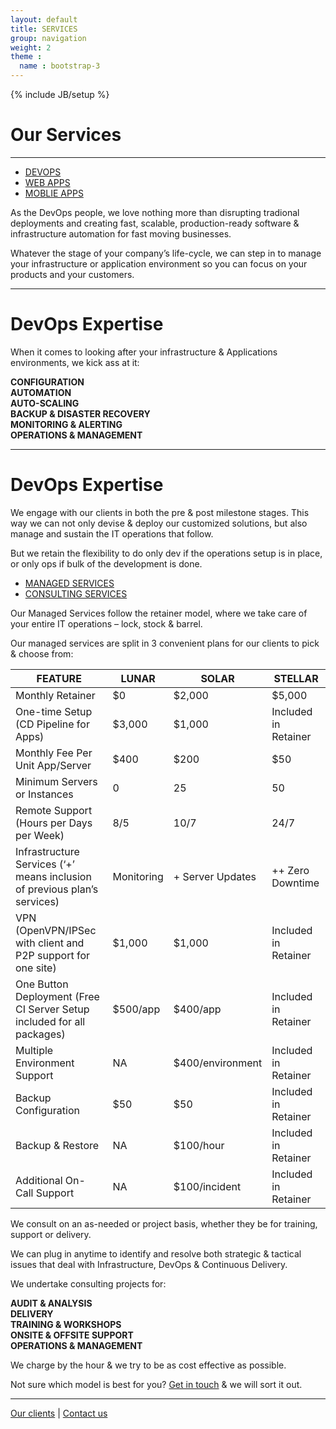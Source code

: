 ```yaml
---
layout: default
title: SERVICES
group: navigation
weight: 2
theme :
  name : bootstrap-3
---
```

{% include JB/setup %}

<h1>Our Services</h1>
<hr/>
<div role="tabpanel">
  <ul class="nav nav-pills nav-justified" role="tablist">
    <li role="presentation" class="active"><a href="#devops" aria-controls="devops" role="tab" data-toggle="tab">DEVOPS</a></li>
    <li role="presentation"><a href="#webapp" aria-controls="webapp" role="tab" data-toggle="tab">WEB APPS</a></li>
    <li role="presentation"><a href="#mobileapp" aria-controls="mobileapp" role="tab" data-toggle="tab">MOBLIE APPS</a></li>
  </ul>
  <div class="tab-content">
    <div role="tabpanel" class="tab-pane active" id="devops">
      <div class="content-block">
        <div class="text">
          <p>As the DevOps people, we love nothing more than disrupting tradional deployments and creating fast, scalable, production-ready software & infrastructure automation for fast moving businesses.</p>
          <p>Whatever the stage of your company’s life-cycle, we can step in to manage your infrastructure or application environment so you can focus on your products and your customers.</p>
        </div>
      </div>
    </div>
    <div role="tabpanel" class="tab-pane" id="webapp">
      <div class="content-block">
        <div class="text">
        </div>
      </div>
    </div>
    <div role="tabpanel" class="tab-pane" id="mobileapp">
      <div class="content-block">
        <div class="text">
        </div>
      </div>
    </div>
  </div>
</div>
<hr/>
<div class="content-block">
  <h1 class="purple">DevOps Expertise</h1>
  <p class="text">When it comes to looking after your infrastructure & Applications environments, we kick ass at it:</p>
  <strong>
    <div class="row">
      <div class="col-md-3">CONFIGURATION</div>
      <div class="col-md-3">AUTOMATION</div>
      <div class="col-md-3">AUTO-SCALING</div>
      <div class="col-md-3">BACKUP & DISASTER RECOVERY</div>
    </div>
    <div class="row">
      <div class="col-md-3 col-md-offset-3">MONITORING & ALERTING</div>
      <div class="col-md-3">OPERATIONS & MANAGEMENT</div>
    </div>
  </strong>
</div>
<hr/>
<div class="content-block">
  <h1 class="purple">DevOps Expertise</h1>
  <p class="text">We engage with our clients in both the pre & post milestone stages. This way we can not only devise & deploy our customized solutions, but also manage and sustain the IT operations that follow.</p>
  <p class="text">But we retain the flexibility to do only dev if the operations setup is in place, or only ops if bulk of the development is done.</p>
</div>
<div role="tabpanel">
  <ul class="nav nav-pills nav-justified" role="tablist">
    <li role="presentation" class="active"><a href="#managed" aria-controls="managed service" role="tab" data-toggle="tab">MANAGED SERVICES</a></li>
    <li role="presentation"><a href="#consulting" aria-controls="consulting service" role="tab" data-toggle="tab">CONSULTING SERVICES</a></li>
  </ul>
  <div class="tab-content">
    <div role="tabpanel" class="tab-pane active" id="managed">
      <div class="content-block">
        <div class="text">
          <p>Our Managed Services follow the retainer model, where we take care of your entire IT operations – lock, stock & barrel.</p>
          <p>Our managed services are split in 3 convenient plans for our clients to pick & choose from:</p>
        </div>
      </div>
      <table class="table services-table">
        <thead>
          <tr>
            <th>FEATURE</th>
            <th>LUNAR</th>
            <th>SOLAR</th>
            <th>STELLAR</th>
          </tr>
        </thead>
        <tbody>
          <tr>
            <td>Monthly Retainer</td>
            <td>$0</td>
            <td>$2,000</td>
            <td>$5,000</td>
          </tr>
          <tr>
            <td>One-time Setup (CD Pipeline for Apps)</td>
            <td>$3,000</td>
            <td>$1,000</td>
            <td>Included in Retainer</td>
          </tr>
          <tr>
            <td>Monthly Fee Per Unit App/Server</td>
            <td>$400</td>
            <td>$200</td>
            <td>$50</td>
          </tr>
          <tr>
            <td>Minimum Servers or Instances</td>
            <td>0</td>
            <td>25</td>
            <td>50</td>
          </tr>
          <tr>
            <td>Remote Support (Hours per Days per Week)</td>
            <td>8/5</td>
            <td>10/7</td>
            <td>24/7</td>
          </tr>
          <tr>
            <td>Infrastructure Services (‘+’ means inclusion of previous plan’s services)</td>
            <td>Monitoring</td>
            <td>+ Server Updates</td>
            <td>++ Zero Downtime</td>
          </tr>
          <tr>
            <td>VPN (OpenVPN/IPSec with client and P2P support for one site)</td>
            <td>$1,000</td>
            <td>$1,000</td>
            <td>Included in Retainer</td>
          </tr>
          <tr>
            <td>One Button Deployment (Free CI Server Setup included for all packages)</td>
            <td>$500/app</td>
            <td>$400/app</td>
            <td>Included in Retainer</td>
          </tr>
          <tr>
            <td>Multiple Environment Support</td>
            <td>NA</td>
            <td>$400/environment</td>
            <td>Included in Retainer</td>
          </tr>
          <tr>
            <td>Backup Configuration</td>
            <td>$50</td>
            <td>$50</td>
            <td>Included in Retainer</td>
          </tr>
          <tr>
            <td>Backup & Restore</td>
            <td>NA</td>
            <td>$100/hour</td>
            <td>Included in Retainer</td>
          </tr>
          <tr>
            <td>Additional On-Call Support</td>
            <td>NA</td>
            <td>$100/incident</td>
            <td>Included in Retainer</td>
          </tr>
        </tbody>
      </table>
    </div>
    <div role="tabpanel" class="tab-pane" id="consulting">
      <div class="content-block">
        <div class="text">
          <p>We consult on an as-needed or project basis, whether they be for training, support or delivery.</p>
          <p>We can plug in anytime to identify and resolve both strategic & tactical issues that deal with Infrastructure, DevOps & Continuous Delivery.</p>
        </div>
        <p class="text">We undertake consulting projects for:</p>
        <strong>
          <div class="row text">
            <div class="col-md-4">AUDIT & ANALYSIS</div>
            <div class="col-md-4">DELIVERY</div>
            <div class="col-md-4">TRAINING & WORKSHOPS</div>
          </div>
          <div class="row text">
            <div class="col-md-5 col-md-offset-1">ONSITE & OFFSITE SUPPORT</div>
            <div class="col-md-5">OPERATIONS & MANAGEMENT</div>
          </div>
        </strong>
        <p class="text">We charge by the hour & we try to be as cost effective as possible.</p>
        <p class="text">Not sure which model is best for you? <a href="/contact.html">Get in touch</a> & we will sort it out.</p>
      </div>
    </div>
  </div>
</div>
<hr/>
<div class="content-block">
  <p class="text">
    <a href="/clients.html">Our clients</a>
    |
    <a href="/contact.html">Contact us</a>
  </p>
</div>
